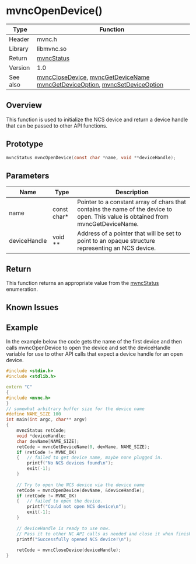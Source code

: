 # mvncOpenDevice()

Type|Function
------------ | -------------
Header|mvnc.h
Library| libmvnc.so
Return|[mvncStatus](mvncStatus.md)
Version|1.0
See also|[mvncCloseDevice](mvncCloseDevice.md), [mvncGetDeviceName](mvncGetDeviceName.md) [mvncGetDeviceOption](mvncGetDeviceOption.md), [mvncSetDeviceOption](mvncSetDeviceOption.md)

## Overview
This function is used to initialize the NCS device and return a device handle that can be passed to other API functions.

## Prototype

```C
mvncStatus mvncOpenDevice(const char *name, void **deviceHandle);
```

## Parameters

Name|Type|Description
----|----|------------
name|const char\*|Pointer to a constant array of chars that contains the name of the device to open. This value is obtained from mvncGetDeviceName.
deviceHandle|void \*\*|Address of a pointer that will be set to point to an opaque structure representing an NCS device.

## Return
This function returns an appropriate value from the [mvncStatus](mvncStatus.md) enumeration.

## Known Issues

## Example
In the example below the code gets the name of the first device and then calls mvncOpenDevice to open the device and set the deviceHandle variable for use to other API calls that expect a device handle for an open device.
```C++
#include <stdio.h>
#include <stdlib.h>

extern "C" 
{
#include <mvnc.h>
}
// somewhat arbitrary buffer size for the device name
#define NAME_SIZE 100
int main(int argc, char** argv)
{
    mvncStatus retCode;
    void *deviceHandle;
    char devName[NAME_SIZE];
    retCode = mvncGetDeviceName(0, devName, NAME_SIZE);
    if (retCode != MVNC_OK)
    {   // failed to get device name, maybe none plugged in.
        printf("No NCS devices found\n");
        exit(-1);
    }
    
    // Try to open the NCS device via the device name
    retCode = mvncOpenDevice(devName, &deviceHandle);
    if (retCode != MVNC_OK)
    {   // failed to open the device.  
        printf("Could not open NCS device\n");
        exit(-1);
    }
    
    // deviceHandle is ready to use now.  
    // Pass it to other NC API calls as needed and close it when finished.
    printf("Successfully opened NCS device!\n");
    
    retCode = mvncCloseDevice(deviceHandle);
}

```

